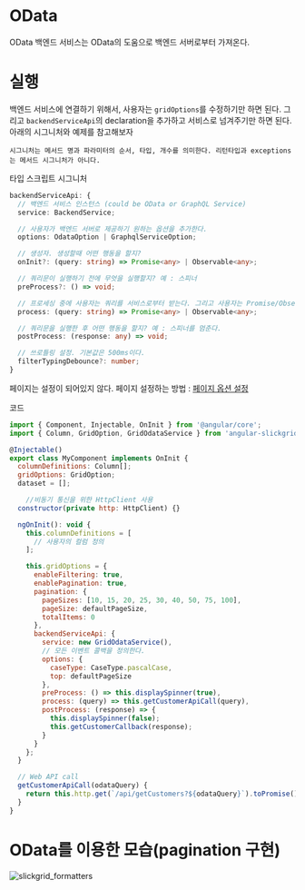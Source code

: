 # OData
OData 백엔드 서비스는 OData의 도움으로 백엔드 서버로부터 가져온다.

# 실행
백엔드 서비스에 연결하기 위해서, 사용자는 `gridOptions`를 수정하기만 하면 된다. 그리고 `backendServiceApi`의 declaration을 추가하고 서비스로 넘겨주기만 하면 된다.
아래의 시그니처와 예제를 참고해보자

```
시그니처는 메서드 명과 파라미터의 순서, 타입, 개수를 의미한다. 리턴타입과 exceptions는 메서드 시그니처가 아니다.
```

타입 스크립트 시그니처
```ts
backendServiceApi: {
  // 백엔드 서비스 인스턴스 (could be OData or GraphQL Service)
  service: BackendService;

  // 사용자가 백엔드 서버로 제공하기 원하는 옵션을 추가한다. 
  options: OdataOption | GraphqlServiceOption;

  // 생성자. 생성할때 어떤 행동을 할지?
  onInit?: (query: string) => Promise<any> | Observable<any>;

  // 쿼리문이 실행하기 전에 무엇을 실행할지? 예 : 스피너
  preProcess?: () => void;

  // 프로세싱 중에 사용자는 쿼리를 서비스로부터 받는다. 그리고 사용자는 Promise/Observable 제공해야 한다. 예: this.http.get(myGraphqlUrl)
  process: (query: string) => Promise<any> | Observable<any>;

  // 쿼리문을 실행한 후 어떤 행동을 할지? 예 : 스피너를 멈춘다.
  postProcess: (response: any) => void;

  // 쓰로틀링 설정. 기본값은 500ms이다.
  filterTypingDebounce?: number;
}
```

페이지는 설정이 되어있지 않다. 페이지 설정하는 방법 : [페이지 옵션 설정](https://github.com/ghiscoding/Angular-Slickgrid/blob/master/src/app/modules/angular-slickgrid/global-grid-options.ts)


코드
```js
import { Component, Injectable, OnInit } from '@angular/core';
import { Column, GridOption, GridOdataService } from 'angular-slickgrid';

@Injectable()
export class MyComponent implements OnInit {
  columnDefinitions: Column[];
  gridOptions: GridOption;
  dataset = [];

    //비동기 통신을 위한 HttpClient 사용
  constructor(private http: HttpClient) {}

  ngOnInit(): void {
    this.columnDefinitions = [
      // 사용자의 컬럼 정의
    ];

    this.gridOptions = {
      enableFiltering: true,
      enablePagination: true,
      pagination: {
        pageSizes: [10, 15, 20, 25, 30, 40, 50, 75, 100],
        pageSize: defaultPageSize,
        totalItems: 0
      },
      backendServiceApi: {
        service: new GridOdataService(),
        // 모든 이벤트 콜백을 정의한다.
        options: {
          caseType: CaseType.pascalCase,
          top: defaultPageSize
        },
        preProcess: () => this.displaySpinner(true),
        process: (query) => this.getCustomerApiCall(query),
        postProcess: (response) => {
          this.displaySpinner(false);
          this.getCustomerCallback(response);
        }
      }
    };
  }

  // Web API call
  getCustomerApiCall(odataQuery) {
    return this.http.get(`/api/getCustomers?${odataQuery}`).toPromise();
  }
}
```

# OData를 이용한 모습(pagination 구현)
![slickgrid_formatters](/assets/markdown/slickgrid/img/slickgrid_OData.png)